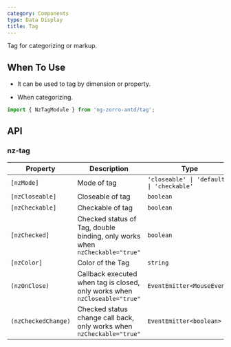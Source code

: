 ```yaml
---
category: Components
type: Data Display
title: Tag
---
```


Tag for categorizing or markup.

## When To Use

- It can be used to tag by dimension or property.

- When categorizing.

```ts
import { NzTagModule } from 'ng-zorro-antd/tag';
```

## API

### nz-tag

| Property | Description | Type | Default |
| -------- | ----------- | ---- | ------- |
| `[nzMode]` | Mode of tag | `'closeable' \| 'default' \| 'checkable'` | `'default'` |
| `[nzCloseable]` | Closeable of tag | `boolean` |`false` |
| `[nzCheckable]` | Checkable of tag | `boolean` |`false` |
| `[nzChecked]` | Checked status of Tag, double binding, only works when `nzCheckable="true"` | `boolean` | `false` |
| `[nzColor]` | Color of the Tag | `string` | - |
| `(nzOnClose)` | Callback executed when tag is closed, only works when `nzCloseable="true"`| `EventEmitter<MouseEvent>` | - |
| `(nzCheckedChange)` | Checked status change call back, only works when `nzCheckable="true"` | `EventEmitter<boolean>` | - |
